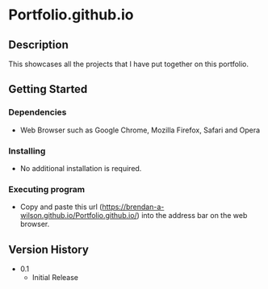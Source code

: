 # Portfolio.github.io

## Description
This showcases all the projects that I have put together on this portfolio.

## Getting Started

### Dependencies

* Web Browser such as Google Chrome, Mozilla Firefox, Safari and Opera

### Installing

* No additional installation is required.

### Executing program

* Copy and paste this url (https://brendan-a-wilson.github.io/Portfolio.github.io/) into the address bar on the web browser.

## Version History

* 0.1
    * Initial Release
